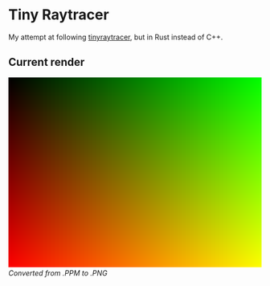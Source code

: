 Tiny Raytracer
==============

My attempt at following [tinyraytracer](https://github.com/ssloy/tinyraytracer/wiki), but in Rust instead of C++.

## Current render

![](render.png)
_Converted from .PPM to .PNG_